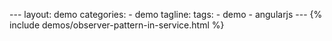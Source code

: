  - - - 
 
 l a y o u t :   d e m o 
 c a t e g o r i e s :   
     -   d e m o 
 t a g l i n e : 
 t a g s :   
     -   d e m o 
     -   a n g u l a r j s 
 
 - - - 
 
 { %   i n c l u d e   d e m o s / o b s e r v e r - p a t t e r n - i n - s e r v i c e . h t m l   % } 
 
 
